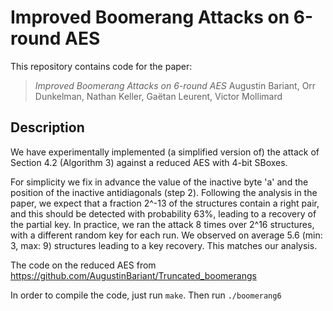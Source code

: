 # Improved Boomerang Attacks on 6-round AES

This repository contains code for the paper:

> *Improved Boomerang Attacks on 6-round AES*
> Augustin Bariant, Orr Dunkelman, Nathan Keller, Gaëtan Leurent, Victor Mollimard

## Description

We have experimentally implemented (a simplified version of) the attack
of Section 4.2 (Algorithm 3) against a reduced AES with 4-bit SBoxes.

For simplicity we fix in advance the value of the inactive byte 'a' and
the position of the inactive antidiagonals (step 2).  Following the
analysis in the paper, we expect that a fraction 2^-13 of the structures
contain a right pair, and this should be detected with probability 63%,
leading to a recovery of the partial key.  In practice, we ran the
attack 8 times over 2^16 structures, with a different random key for
each run.  We observed on average 5.6 (min: 3, max: 9) structures
leading to a key recovery.  This matches our analysis.

The code on the reduced AES from https://github.com/AugustinBariant/Truncated_boomerangs

In order to compile the code, just run `make`.  Then run `./boomerang6`
